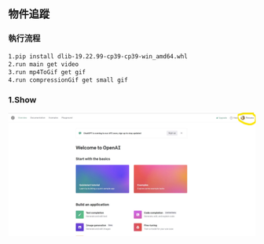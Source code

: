 ## 物件追蹤
### 執行流程

```
1.pip install dlib-19.22.99-cp39-cp39-win_amd64.whl
2.run main get video
3.run mp4ToGif get gif
4.run compressionGif get small gif
```

### 1.Show
![](https://github.com/leolee1204/openAIDjango/blob/5c82ed0c931625170f17ff1b6467fd51d146c2c1/temp/step-1.jpg)


